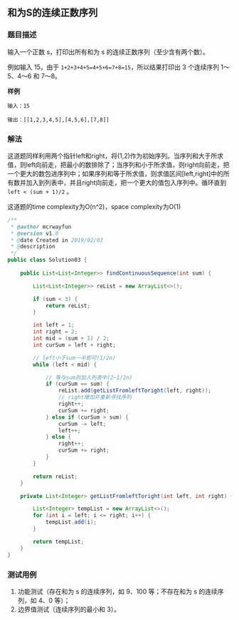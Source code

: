 ## 和为S的连续正数序列

### 题目描述
输入一个正数 s，打印出所有和为 s 的连续正数序列（至少含有两个数）。

例如输入 15，由于 `1+2+3+4+5=4+5+6=7+8=15`，所以结果打印出 3 个连续序列 1～5、4～6 和 7～8。

**样例**
```
输入：15

输出：[[1,2,3,4,5],[4,5,6],[7,8]]
```

### 解法
这道题同样利用两个指针left和right，将(1,2)作为初始序列。当序列和大于所求值，则left向前走，把最小的数排除了；当序列和小于所求值，则right向前走，把一个更大的数包进序列中；如果序列和等于所求值，则求值区间[left,right]中的所有数并加入到列表中，并且right向前走，把一个更大的值包入序列中。循环直到 `left < (sum + 1)/2`  。

这道题的time complexity为O(n^2)，space complexity为O(1)

```java
/**
 * @author mcrwayfun
 * @version v1.0
 * @date Created in 2019/02/03
 * @description
 */
public class Solution03 {
    
    public List<List<Integer>> findContinuousSequence(int sum) {

        List<List<Integer>> reList = new ArrayList<>();

        if (sum < 3) {
            return reList;
        }

        int left = 1;
        int right = 2;
        int mid = (sum + 1) / 2;
        int curSum = left + right;

        // left小于sum一半即可(1/2n)
        while (left < mid) {

            // 等与sum则加入列表中(2~1/2n)
            if (curSum == sum) {
                reList.add(getListFromleftToright(left, right));
                // right增加并重新寻找序列
                right++;
                curSum += right;
            } else if (curSum > sum) {
                curSum -= left;
                left++;
            } else {
                right++;
                curSum += right;
            }
        }

        return reList;
    }

    private List<Integer> getListFromleftToright(int left, int right) {

        List<Integer> tempList = new ArrayList<>();
        for (int i = left; i <= right; i++) {
            tempList.add(i);
        }

        return tempList;
    }
}
```

### 测试用例
1. 功能测试（存在和为 s 的连续序列，如 9、100 等；不存在和为 s 的连续序列，如 4、0 等）；
2. 边界值测试（连续序列的最小和 3）。